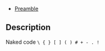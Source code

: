  * <a href = "#preamble:">Preamble</a>

 ## <a name = "preamble:">Description</a> ##

Naked code `\ { } [ ] ( ) # + - . !`



